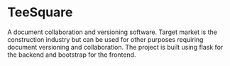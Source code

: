 # TeeSquare
A document collaboration and versioning software.
Target market is the construction industry but can be used for other purposes requiring document versioning and collaboration.
The project is built using flask for the backend and bootstrap for the frontend.

